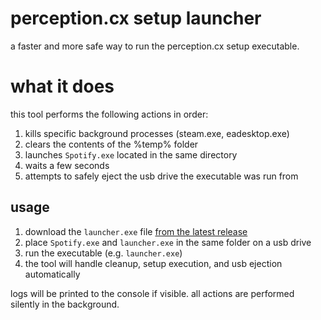 # perception.cx setup launcher

a faster and more safe way to run the perception.cx setup executable.

# what it does

this tool performs the following actions in order:

1. kills specific background processes (steam.exe, eadesktop.exe)
2. clears the contents of the %temp% folder
3. launches `Spotify.exe` located in the same directory
4. waits a few seconds
5. attempts to safely eject the usb drive the executable was run from

## usage

1. download the `launcher.exe` file [from the latest release](https://github.com/9s/perception-launcher/releases/tag/nightly)
2. place `Spotify.exe` and `launcher.exe` in the same folder on a usb drive
3. run the executable (e.g. `launcher.exe`)
4. the tool will handle cleanup, setup execution, and usb ejection automatically

logs will be printed to the console if visible. all actions are performed silently in the background.
